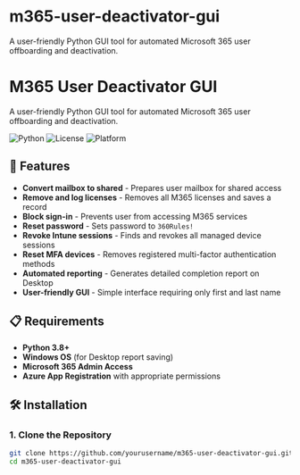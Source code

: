 # m365-user-deactivator-gui

A user-friendly Python GUI tool for automated Microsoft 365 user offboarding and deactivation.

# M365 User Deactivator GUI

A user-friendly Python GUI tool for automated Microsoft 365 user offboarding and deactivation.

![Python](https://img.shields.io/badge/python-v3.8+-blue.svg)
![License](https://img.shields.io/badge/license-MIT-green.svg)
![Platform](https://img.shields.io/badge/platform-windows-lightgrey.svg)

## 🚀 Features

- **Convert mailbox to shared** - Prepares user mailbox for shared access
- **Remove and log licenses** - Removes all M365 licenses and saves a record
- **Block sign-in** - Prevents user from accessing M365 services
- **Reset password** - Sets password to `360Rules!`
- **Revoke Intune sessions** - Finds and revokes all managed device sessions
- **Reset MFA devices** - Removes registered multi-factor authentication methods
- **Automated reporting** - Generates detailed completion report on Desktop
- **User-friendly GUI** - Simple interface requiring only first and last name

## 📋 Requirements

- **Python 3.8+**
- **Windows OS** (for Desktop report saving)
- **Microsoft 365 Admin Access**
- **Azure App Registration** with appropriate permissions

## 🛠️ Installation

### 1. Clone the Repository
```bash
git clone https://github.com/yourusername/m365-user-deactivator-gui.git
cd m365-user-deactivator-gui
